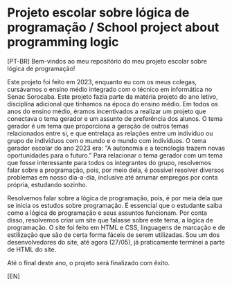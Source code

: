 # Projeto escolar sobre lógica de programação / School project about programming logic
[PT-BR]  Bem-vindos ao meu repositório do meu projeto escolar sobre lógica de programação!

Este projeto foi feito em 2023, enquanto eu com os meus colegas, cursávamos o ensino médio integrado com o técnico em informática no Senac Sorocaba. Este projeto fazia parte da matéria projeto do ano letivo, disciplina adicional que tínhamos na época do ensino médio. Em todos os anos do ensino médio, éramos incentivados a realizar um projeto que conectava o tema gerador e um assunto de preferência dos alunos. O tema gerador é um tema que proporciona a geração de outros temas relacionados entre si, e que entrelaça as relações entre um indivíduo ou grupo de indivíduos com o mundo e o mundo com indivíduos. O tema gerador escolar do ano 2023 era: “A autonomia e a tecnologia trazem novas oportunidades para o futuro.” Para relacionar o tema gerador com um tema que fosse interessante para todos os integrantes do grupo, resolvemos falar sobre a programação, pois, por meio dela, é possível resolver diversos problemas em nosso dia-a-dia, inclusive até arrumar empregos por conta própria, estudando sozinho.

Resolvemos falar sobre a lógica de programação, pois, é por meia dela que se inicia os estudos sobre programação. É essencial que o estudante saiba como a lógica de programação e seus assuntos funcionam. Por conta disso, resolvemos criar um site que falasse sobre este tema, a lógica de programação. O site foi feito em HTML e CSS, linguagens de marcação e de estilização que são de certa forma fáceis de serem utilizadas. Sou um dos desenvolvedores do site, até agora (27/05), já praticamente terminei a parte de HTML do site.

Até o final deste ano, o projeto será finalizado com êxito.

[EN] 
